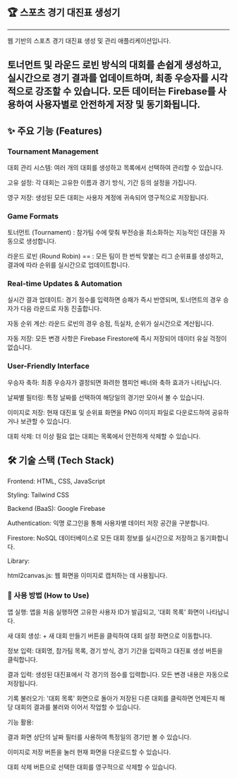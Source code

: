 ## 🏆 스포츠 경기 대진표 생성기
---
웹 기반의 스포츠 경기 대진표 생성 및 관리 애플리케이션입니다.

토너먼트 및 라운드 로빈 방식의 대회를 손쉽게 생성하고, 실시간으로 경기 결과를 업데이트하며, 최종 우승자를 시각적으로 강조할 수 있습니다. 모든 데이터는 Firebase를 사용하여 사용자별로 안전하게 저장 및 동기화됩니다.
---
## ✨ 주요 기능 (Features)

### Tournament Management
대회 관리 시스템: 여러 개의 대회를 생성하고 목록에서 선택하여 관리할 수 있습니다.

고유 설정: 각 대회는 고유한 이름과 경기 방식, 기간 등의 설정을 가집니다.

영구 저장: 생성된 모든 대회는 사용자 계정에 귀속되어 영구적으로 저장됩니다.

### Game Formats
토너먼트 (Tournament) : 참가팀 수에 맞춰 부전승을 최소화하는 지능적인 대진을 자동으로 생성합니다.

라운드 로빈 (Round Robin) == : 모든 팀이 한 번씩 맞붙는 리그 순위표를 생성하고, 결과에 따라 순위를 실시간으로 업데이트합니다.

### Real-time Updates & Automation
실시간 결과 업데이트: 경기 점수를 입력하면 승패가 즉시 반영되며, 토너먼트의 경우 승자가 다음 라운드로 자동 진출합니다.

자동 순위 계산: 라운드 로빈의 경우 승점, 득실차, 순위가 실시간으로 계산됩니다.

자동 저장: 모든 변경 사항은 Firebase Firestore에 즉시 저장되어 데이터 유실 걱정이 없습니다.

### User-Friendly Interface
우승자 축하: 최종 우승자가 결정되면 화려한 챔피언 배너와 축하 효과가 나타납니다.

날짜별 필터링: 특정 날짜를 선택하여 해당일의 경기만 모아서 볼 수 있습니다.

이미지로 저장: 현재 대진표 및 순위표 화면을 PNG 이미지 파일로 다운로드하여 공유하거나 보관할 수 있습니다.

대회 삭제: 더 이상 필요 없는 대회는 목록에서 안전하게 삭제할 수 있습니다.

## 🛠️ 기술 스택 (Tech Stack)
Frontend: HTML, CSS, JavaScript

Styling: Tailwind CSS

Backend (BaaS): Google Firebase

Authentication: 익명 로그인을 통해 사용자별 데이터 저장 공간을 구분합니다.

Firestore: NoSQL 데이터베이스로 모든 대회 정보를 실시간으로 저장하고 동기화합니다.

Library:

html2canvas.js: 웹 화면을 이미지로 캡처하는 데 사용됩니다.

### 🚀 사용 방법 (How to Use)
앱 실행: 앱을 처음 실행하면 고유한 사용자 ID가 발급되고, '대회 목록' 화면이 나타납니다.

새 대회 생성: + 새 대회 만들기 버튼을 클릭하여 대회 설정 화면으로 이동합니다.

정보 입력: 대회명, 참가팀 목록, 경기 방식, 경기 기간을 입력하고 대진표 생성 버튼을 클릭합니다.

결과 입력: 생성된 대진표에서 각 경기의 점수를 입력합니다. 모든 변경 내용은 자동으로 저장됩니다.

기록 불러오기: '대회 목록' 화면으로 돌아가 저장된 다른 대회를 클릭하면 언제든지 해당 대회의 결과를 불러와 이어서 작업할 수 있습니다.

기능 활용:

결과 화면 상단의 날짜 필터를 사용하여 특정일의 경기만 볼 수 있습니다.

이미지로 저장 버튼을 눌러 현재 화면을 다운로드할 수 있습니다.

대회 삭제 버튼으로 선택한 대회를 영구적으로 삭제할 수 있습니다.
